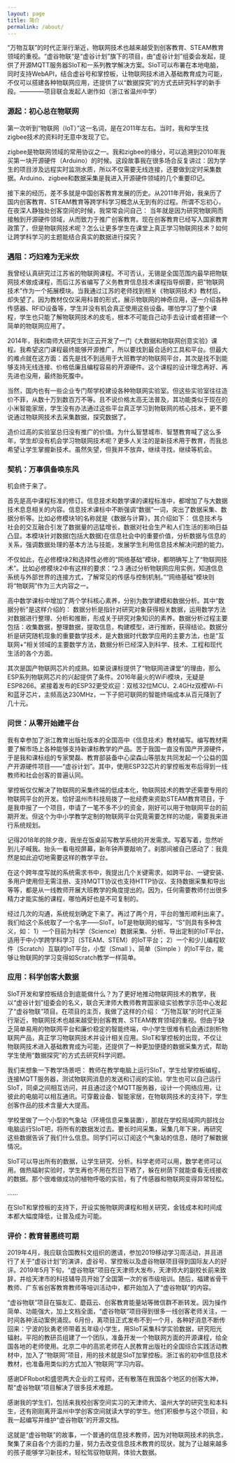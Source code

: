 ```yaml
---
layout: page
title: 简介
permalink: /about/
---
```


“万物互联”的时代正渐行渐近，物联网技术也越来越受到创客教育、STEAM教育领域的重视。“虚谷物联“是“虚谷计划”旗下的项目，由“虚谷计划”组委会发起，提供了开源MQTT服务器SIoT和一系列教学解决方案。SIoT可以布署在本地电脑，同时支持WebAPI，结合虚谷号和掌控板，让物联网技术进入基础教育成为可能，不仅可以搭建各种物联网应用，还提供了以“数据探究”的方式去研究科学的新手段。————项目联合发起人谢作如（浙江省温州中学）


### 源起：初心总在物联网

第一次听到“物联网（IoT）”这一名词，是在2011年左右。当时，我和学生找zigbee技术的资料时无意中发现了它。

zigbee是物联网领域的常用协议之一。我和zigbee的缘分，可以追溯到2010年我买第一块开源硬件（Arduino）的时候。这段故事我在很多场合反复讲过：因为学生的项目涉及远程实时监测水质，所以不仅需要无线连接，还要做到定时采集数据。Arduino、zigbee和数据采集是我进入开源硬件领域的几个重要印记。

接下来的经历，差不多就是中国创客教育发展的历史。从2011年开始，我亲历了国内创客教育、STEAM教育等跨学科学习概念从无到有的过程。所谓不忘初心，在夜深人静独处创客空间的时候，我常常会问自己：
	当年就是因为研究物联网而接触到开源硬件领域，从而致力于推广创客教育。现在创客教育已经写入国家教育政策了，但是物联网技术呢？怎么让更多学生在课堂上真正学习物联网技术？如何让跨学科学习的主题能结合真实的数据进行探究？

### 遇阻：巧妇难为无米炊

我曾经认真研究过江苏省的物联网课程。不可否认，无锡是全国范围内最早把物联网技术做成课程，而后江苏省编写了义务教育信息技术课程指导纲要，把“物联网技术”作为一个拓展模块。当我通过江苏的老师找到相关《物联网技术》教材后，却失望了。因为教材仅仅采用科普的形式，展示物联网的神奇应用，逐一介绍各种传感器、RFID设备等，学生并没有机会真正使用这些设备。哪怕学习了整个课程，学生也只能了解物联网技术的皮毛，根本不可能自己动手去设计或者搭建一个简单的物联网应用了。

2014年，我和南师大研究生刘正云开发了一门《大数据和物联网创意实验》课程。我希望这门课程最终能够开源推广，所以要找到最合适的工具和平台。但最大的难点就在这方面：首先是找不到适用于大班教学的物联网平台，其次是找不到能够支持无线连接、价格低廉且编程容易的开源硬件。这个课程的设计理念再好、再先进也没用，最终胎死腹中。

当然，国内也有一些企业专门帮学校建设各种物联网实验室。但这些实验室往往造价不菲，从数十万到数百万不等。且不说价格太高无法普及，其功能类似于现在的小米智能家居，学生没有办法通过这些平台真正学习到物联网的核心技术，更不要说通过物联网技术去采集数据，探究数据了。

造价过高的实验室总归没有推广的价值。为什么智慧城市、智慧教育喊了这么多年，学生却没有机会学习物联网技术呢？更多人关注的是新技术用于教育，而我总希望让学生掌握新技术。虽然失望，但我并不放弃，继续寻找，继续等机会。

### 契机：万事俱备唤东风

机会终于来了。

首先是高中课程标准的修订。信息技术和数学课的课程标准中，都增加了与大数据技术息息相关的内容。信息技术课标中不断强调“数据”一词，突出了数据采集、数据分析等。比如必修模块1的名称就是《数据与计算》，其介绍如下：
	信息技术与社会的交互融合引发了数据量的迅猛增长，数据对社会生产和人们生活的影响日益凸显。本模块针对数据(包括大数据)在信息社会中的重要价值，分析数据与信息的关系，强调数据处理的基本方法与技能，发展学生利用信息技术解决问题的能力。

不仅如此，在必修模块2和选择性必修的“网络基础”模块，都明确写上了“物联网技术”。比如必修模块2中有这样的要求：“2.3 通过分析物联网应用实例，知道信息系统与外部世界的连接方式，了解常见的传感与控制机制。”“网络基础”模块则将“物联网”作为三大内容之一。

高中数学课标中增加了两个学科核心素养，分别为数学建模和数据分析。其中“数据分析”是这样介绍的：
	数据分析是指针对研究对象获得相关数据，运用数学方法对数据进行整理、分析和推断，形成关于研究对象知识的素养。数据分析过程主要包括：收集数据，整理数据，提取信息，构建模型，进行推断，获得结论。数据分析是研究随机现象的重要数学技术，是大数据时代数学应用的主要方法，也是“互联网+”相关领域的主要数学方法，数据分析已经深入到科学、技术、工程和现代生活的各个方面。 

其次是国产物联网芯片的成熟。如果说课标提供了“物联网进课堂“的理由，那么ESP系列物联网芯片的兴起提供了条件。2016年最火的WiFi模块，无疑是ESP8266。紧接着发布的ESP32更受欢迎：双核32位MCU、2.4GHz双模Wi-Fi和蓝牙芯片，主频高达230MHz，一下子把可联网的智能终端成本从百元降到了几十元。

### 问世：从零开始建平台

我有幸参加了浙江教育出版社版本的全国高中《信息技术》教材编写。编写教材需要了解市场上各种能够支持新课标教学的产品。苦于我国一直没有国产开源硬件，于是我和课标组的专家樊磊、教育部装备中心梁森山等朋友共同发起一个公益的国产开源硬件项目——“虚谷计划”。其中，使用ESP32芯片的掌控板发布后得到一线教师和社会创客的普遍认同。

掌控板仅仅解决了物联网的采集终端的低成本化，物联网技术的教学还需要专用的物联网平台的开发。恰好温州市科技局拨了一批经费来资助STEAM教育项目，于是我申报了一个项目，申请了一笔不多不少的资金，刚好可以用于物联网平台的前期开发。但这个为中小学教学定制的物联网平台究竟需要怎样的功能，需要我来进行系统规划。

记得2018年的除夕夜，我坐在饭桌前写教学系统的开发需求。写着写着，忽然听到儿子喊我。抬头一看电视屏幕，新年钟声要敲响了。刹那间被自己感动了：我竟然是如此迫切地需要这样的教学平台。

在这个跨年度写就的系统需求书中，我提出几个关键需求，如跨平台、一键安装、多用户使用但无需注册、支持MQTT协议也支持HTTP协议、支持数据采集和导出等等，都是从一线教师开展大班教学的角度提出的。因为，任何需要教师付出很多精力才能实施的课程，哪怕再好也是不可复制的。

经过几次的沟通，系统规划确定下来了。再过了两个月，平台的雏形顺利出来了。我们给这个系统取了一个名字——SIoT。IoT是物联网的缩写，“S”则具有多种含义，如：
	1）一个目前为科学（Science）数据采集、分析、导出定制的IoT平台，适用于中小学跨学科学习（STEAM、STEM）的IoT平台；
	2）一个和少儿编程软件（Scratch）互联的IoT平台，小型（Small ）、简单（Simple ）的IoT平台，能够让物联网的学习变得如Scratch教学一样简单。

### 应用：科学创客大数据

SIoT开发和掌控板结合到底能做什么？为了更好地推动物联网技术的教学，我以“虚谷计划”组委会的名义，联合天津师大教师教育国家级实验教学示范中心发起了“虚谷物联”项目。在项目的主页，我做了这样的介绍：
	“万物互联”的时代正渐行渐近，物联网技术也越来越受到创客教育、STEAM教育领域的重视。但由于缺乏简单易用的物联网平台和廉价稳定的智能终端，中小学生很难有机会通过剖析物联网产品，真正学习物联网技术并设计相关应用。SIoT和掌控板的出现，不仅让物联网技术进入基础教育成为可能，还提供了一种更加便捷的数据采集方式，帮助学生使用“数据探究”的方式去研究科学问题。

我们来想象一下教学场景吧：
	教师在教学电脑上运行SIoT，学生给掌控板编程，连接MQTT服务器，测试物联网消息的发送和订阅的实验。学生也可以自己运行SIoT，同桌之间相互访问，并且通过这个MQTT服务器，设计一个网络应用，让彼此的电脑可以相互通讯。可穿戴设备、智能家居，在物联网技术的支持下，学生创客作品的技术含量大大提高。
	
学校里做了一个小型的气象站（环境信息采集装置），那就在学校局域网内部找台电脑运行SIoT吧，将所有的数据发过去。要长时间采集，采集几年下来，再研究这些数据告诉了我们什么信息。同学们可以订阅这个气象站的信息，随时了解数据情况。

SIoT可以导出所有的数据，让学生研究、分析。科学老师可以用，数学老师可以用。做热辐射实验时，学生再也不用在烈日下晒了，躲在树荫下就能查看无线接收的数据。那个很难做成功的植物呼吸的实验，有了传感器和物联网变得异常轻松。

……

在SIoT和掌控板的支持下，开设实施物联网课程和相关研究，金钱成本和时间成本都大幅度降低，让普及成为可能。

### 评价：教育普惠终可期

2019年4月，我应联合国教科文组织的邀请，参加2019移动学习周活动，并且进行了关于“虚谷计划”的演讲，虚谷号、掌控板以及虚谷物联项目得到国际友人的好评。2019年5月下旬，“虚谷物联”项目在天津师大发布，天津师大的副校长前来致辞，并给天津市的科技辅导员开始了全国第一次的省市级培训。随后，福建省骨干教师、广东省创客教育教师等培训活动中，都开始加入了“虚谷物联”的内容。

“虚谷物联”项目在猫友汇、蘑菇云、创客教育能量站等微信群不断转发。因为操作简单、功能强大，加上文档全面，“虚谷物联”项目得到很多一线创客老师关注，一时间各种活动案例涌现。6月份，离项目正式发布不到一个月，各种好消息不断传回来：宁波的狄勇老师带着五年级小学生，用SIoT采集科学实验数据，研究阳光辐射。平阳的教研员组建了一个团队，准备开发一个物联网方面的开源课程，给全国各地的老师使用。北京二中的高凯老师在人民教育出版社的全国综合实践活动教材中，加入了“物联网”项目，用的技术就是SIoT加掌控板。浙江省的初中信息技术教材，也准备用类似的方式加入“物联网”学习内容。

感谢DFRobot和盛思两大企业的工程师，还有散落在我国各个地区的创客大神，帮“虚谷物联”项目解决了很多技术难题。

感谢我的学生们，包括来我校创客空间实习的天津师大、温州大学的研究生和本科生，还有刚刚离开温州中学创客空间就读大学的学生。他们积极参与这个项目，和我一起编写并维护“虚谷物联”的开源文档。

这就是“虚谷物联”的故事，一个普通的信息技术教师，因为对物联网技术的执念，聚集了来自各个方面的力量，努力去改变信息技术教育的现状，就为了让越来越多的孩子能够学习新技术，轻松驾驭物联网，体验大数据。

